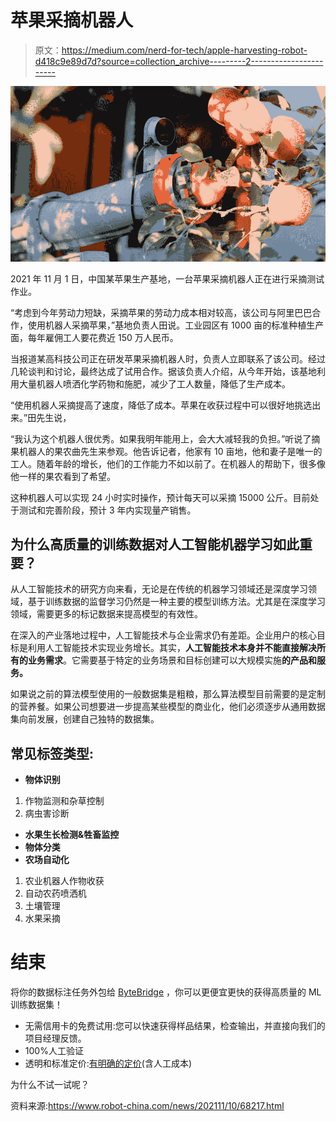 # 苹果采摘机器人

> 原文：<https://medium.com/nerd-for-tech/apple-harvesting-robot-d418c9e89d7d?source=collection_archive---------2----------------------->

![](img/127740705c81200ab03c3df7e702994f.png)

2021 年 11 月 1 日，中国某苹果生产基地，一台苹果采摘机器人正在进行采摘测试作业。

“考虑到今年劳动力短缺，采摘苹果的劳动力成本相对较高，该公司与阿里巴巴合作，使用机器人采摘苹果，”基地负责人田说。工业园区有 1000 亩的标准种植生产面，每年雇佣工人要花费近 150 万人民币。

当报道某高科技公司正在研发苹果采摘机器人时，负责人立即联系了该公司。经过几轮谈判和讨论，最终达成了试用合作。据该负责人介绍，从今年开始，该基地利用大量机器人喷洒化学药物和施肥，减少了工人数量，降低了生产成本。

“使用机器人采摘提高了速度，降低了成本。苹果在收获过程中可以很好地挑选出来。”田先生说，

“我认为这个机器人很优秀。如果我明年能用上，会大大减轻我的负担。”听说了摘果机器人的果农曲先生来参观。他告诉记者，他家有 10 亩地，他和妻子是唯一的工人。随着年龄的增长，他们的工作能力不如以前了。在机器人的帮助下，很多像他一样的果农看到了希望。

这种机器人可以实现 24 小时实时操作，预计每天可以采摘 15000 公斤。目前处于测试和完善阶段，预计 3 年内实现量产销售。

## 为什么高质量的训练数据对人工智能机器学习如此重要？

从人工智能技术的研究方向来看，无论是在传统的机器学习领域还是深度学习领域，基于训练数据的监督学习仍然是一种主要的模型训练方法。尤其是在深度学习领域，需要更多的标记数据来提高模型的有效性。

在深入的产业落地过程中，人工智能技术与企业需求仍有差距。企业用户的核心目标是利用人工智能技术实现业务增长。其实，**人工智能技术本身并不能直接解决所有的业务需求**。它需要基于特定的业务场景和目标创建可以大规模实施**的产品和服务。**

如果说之前的算法模型使用的一般数据集是粗粮，那么算法模型目前需要的是定制的营养餐。如果公司想要进一步提高某些模型的商业化，他们必须逐步从通用数据集向前发展，创建自己独特的数据集。

## 常见标签类型:

*   **物体识别**

1.  作物监测和杂草控制
2.  病虫害诊断

*   **水果生长检测&牲畜监控**
*   **物体分类**
*   **农场自动化**

1.  农业机器人作物收获
2.  自动农药喷洒机
3.  土壤管理
4.  水果采摘

# 结束

将你的数据标注任务外包给 [ByteBridge](https://tinyurl.com/yc6b74ds) ，你可以更便宜更快的获得高质量的 ML 训练数据集！

*   无需信用卡的免费试用:您可以快速获得样品结果，检查输出，并直接向我们的项目经理反馈。
*   100%人工验证
*   透明和标准定价:[有明确的定价](https://www.bytebridge.io/#/?module=price)(含人工成本)

为什么不试一试呢？

资料来源:https://www.robot-china.com/news/202111/10/68217.html